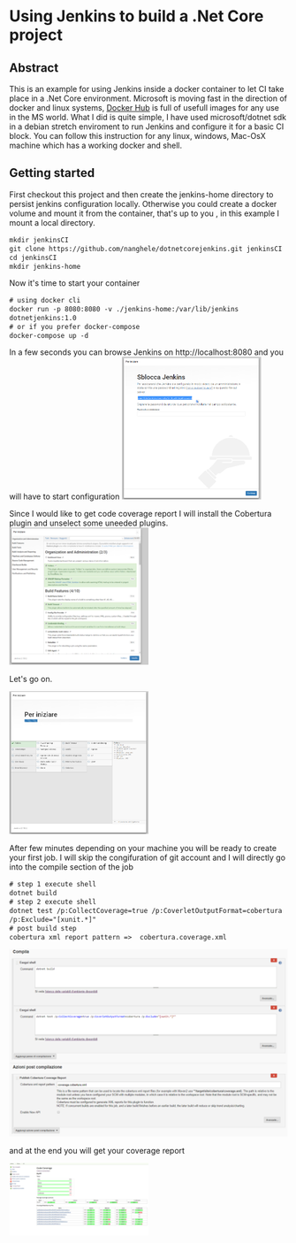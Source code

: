 # Using Jenkins to build a .Net Core project 

## Abstract
This is an example for using Jenkins inside a docker container to let CI take place in a .Net Core environment. Microsoft is moving fast in the direction of docker and  linux systems, [Docker Hub](https://hub.docker.com/u/microsoft) is full of usefull images for any use in the MS world. What I did is quite simple, I have used microsoft/dotnet sdk in a debian stretch enviroment to run Jenkins and configure it for a basic CI block. You can follow this instruction for any linux, windows, Mac-OsX machine which has a working docker and shell.

## Getting started
First checkout this project and then create the jenkins-home directory to persist jenkins configuration locally. Otherwise you could create a docker volume and mount it from the container, that's up to you , in this example I mount a local directory. 
```
mkdir jenkinsCI
git clone https://github.com/nanghele/dotnetcorejenkins.git jenkinsCI
cd jenkinsCI
mkdir jenkins-home
```
Now it's time to start your container
```
# using docker cli
docker run -p 8080:8080 -v ./jenkins-home:/var/lib/jenkins dotnetjenkins:1.0
# or if you prefer docker-compose
docker-compose up -d
```
In a few seconds you can browse Jenkins on http://localhost:8080
and you will have to start configuration
<img src='/docs/img/jenkins1.PNG' width=50% >

Since I would like to get code coverage report I will install the Cobertura plugin and unselect some uneeded plugins.
<img src='/docs/img/jenkins2.PNG' width=50% > 

Let's go on.

<img src='/docs/img/jenkins3.PNG' width=50% >

After few minutes depending on your machine you will be ready to create your first job. I will skip the congifuration of git account and I will directly go into the compile section of the job 
```
# step 1 execute shell
dotnet build
# step 2 execute shell
dotnet test /p:CollectCoverage=true /p:CoverletOutputFormat=cobertura /p:Exclude="[xunit.*]"
# post build step 
cobertura xml report pattern =>  cobertura.coverage.xml
```
<img src='/docs/img/jenkins6.PNG' width=100% >

and at the end you will get your coverage report

<img src='/docs/img/jenkins7.PNG' width=50% >
